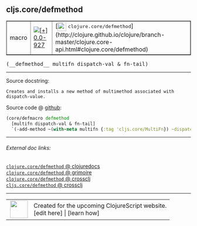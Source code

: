 ## cljs.core/defmethod



 <table border="1">
<tr>
<td>macro</td>
<td><a href="https://github.com/cljsinfo/cljs-api-docs/tree/0.0-927"><img valign="middle" alt="[+] 0.0-927" title="Added in 0.0-927" src="https://img.shields.io/badge/+-0.0--927-lightgrey.svg"></a> </td>
<td>
[<img height="24px" valign="middle" src="http://i.imgur.com/1GjPKvB.png"> <samp>clojure.core/defmethod</samp>](http://clojure.github.io/clojure/branch-master/clojure.core-api.html#clojure.core/defmethod)
</td>
</tr>
</table>


 <samp>
(__defmethod__ multifn dispatch-val & fn-tail)<br>
</samp>

---





Source docstring:

```
Creates and installs a new method of multimethod associated with dispatch-value. 
```


Source code @ [github](https://github.com/clojure/clojurescript/blob/r1.7.189/src/main/clojure/cljs/core.cljc#L2515-L2518):

```clj
(core/defmacro defmethod
  [multifn dispatch-val & fn-tail]
  `(-add-method ~(with-meta multifn {:tag 'cljs.core/MultiFn}) ~dispatch-val (fn ~@fn-tail)))
```

<!--
Repo - tag - source tree - lines:

 <pre>
clojurescript @ r1.7.189
└── src
    └── main
        └── clojure
            └── cljs
                └── <ins>[core.cljc:2515-2518](https://github.com/clojure/clojurescript/blob/r1.7.189/src/main/clojure/cljs/core.cljc#L2515-L2518)</ins>
</pre>

-->

---



###### External doc links:

[`clojure.core/defmethod` @ clojuredocs](http://clojuredocs.org/clojure.core/defmethod)<br>
[`clojure.core/defmethod` @ grimoire](http://conj.io/store/v1/org.clojure/clojure/1.7.0-beta3/clj/clojure.core/defmethod/)<br>
[`clojure.core/defmethod` @ crossclj](http://crossclj.info/fun/clojure.core/defmethod.html)<br>
[`cljs.core/defmethod` @ crossclj](http://crossclj.info/fun/cljs.core/defmethod.html)<br>

---

 <table>
<tr><td>
<img valign="middle" align="right" width="48px" src="http://i.imgur.com/Hi20huC.png">
</td><td>
Created for the upcoming ClojureScript website.<br>
[edit here] | [learn how]
</td></tr></table>

[edit here]:https://github.com/cljsinfo/cljs-api-docs/blob/master/cljsdoc/cljs.core/defmethod.cljsdoc
[learn how]:https://github.com/cljsinfo/cljs-api-docs/wiki/cljsdoc-files

<!--

This information was too distracting to show to readers, but I'll leave it
commented here since it is helpful to:

- pretty-print the data used to generate this document
- and show how to retrieve that data



The API data for this symbol:

```clj
{:ns "cljs.core",
 :name "defmethod",
 :signature ["[multifn dispatch-val & fn-tail]"],
 :history [["+" "0.0-927"]],
 :type "macro",
 :full-name-encode "cljs.core/defmethod",
 :source {:code "(core/defmacro defmethod\n  [multifn dispatch-val & fn-tail]\n  `(-add-method ~(with-meta multifn {:tag 'cljs.core/MultiFn}) ~dispatch-val (fn ~@fn-tail)))",
          :title "Source code",
          :repo "clojurescript",
          :tag "r1.7.189",
          :filename "src/main/clojure/cljs/core.cljc",
          :lines [2515 2518]},
 :full-name "cljs.core/defmethod",
 :clj-symbol "clojure.core/defmethod",
 :docstring "Creates and installs a new method of multimethod associated with dispatch-value. "}

```

Retrieve the API data for this symbol:

```clj
;; from Clojure REPL
(require '[clojure.edn :as edn])
(-> (slurp "https://raw.githubusercontent.com/cljsinfo/cljs-api-docs/catalog/cljs-api.edn")
    (edn/read-string)
    (get-in [:symbols "cljs.core/defmethod"]))
```

-->
